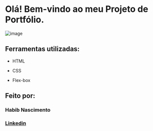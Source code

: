 # Olá! Bem-vindo ao meu Projeto de Portfólio.

![image](https://user-images.githubusercontent.com/77756047/211304452-220fedf0-f91b-490f-8a65-a60ce860bc5c.png)

## Ferramentas utilizadas:

* HTML

* CSS

* Flex-box

## Feito por:

### Habib Nascimento

### [Linkedin](www.linkedin.com/in/habib-nascimento)
